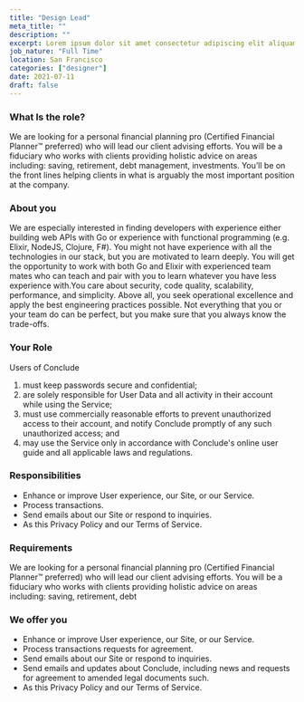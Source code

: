 ```yaml
---
title: "Design Lead"
meta_title: ""
description: ""
excerpt: Lorem ipsum dolor sit amet consectetur adipiscing elit aliquam lorem amet eget in netus laoreet
job_nature: "Full Time"
location: San Francisco
categories: ["designer"]
date: 2021-07-11
draft: false
---
```


### What Is the role?

We are looking for a personal financial planning pro (Certified Financial Planner™ preferred) who will lead our client advising efforts. You will be a fiduciary who works with clients providing holistic advice on areas including: saving, retirement, debt management, investments. You’ll be on the front lines helping clients in what is arguably the most important position at the company.

### About you

We are especially interested in finding developers with experience either building web APIs with Go or experience with functional programming (e.g. Elixir, NodeJS, Clojure, F#). You might not have experience with all the technologies in our stack, but you are motivated to learn deeply. You will get the opportunity to work with both Go and Elixir with experienced team mates who can teach and pair with you to learn whatever you have less experience with.You care about security, code quality, scalability, performance, and simplicity. Above all, you seek operational excellence and apply the best engineering practices possible. Not everything that you or your team do can be perfect, but you make sure that you always know the trade-offs.

### Your Role

Users of Conclude

1. must keep passwords secure and confidential;
2. are solely responsible for User Data and all activity in their account while using the Service;
3. must use commercially reasonable efforts to prevent unauthorized access to their account, and notify Conclude promptly of any such unauthorized access; and
4. may use the Service only in accordance with Conclude's online user guide and all applicable laws and regulations.

### Responsibilities

- Enhance or improve User experience, our Site, or our Service.
- Process transactions.
- Send emails about our Site or respond to inquiries.
- As this Privacy Policy and our Terms of Service.

### Requirements

We are looking for a personal financial planning pro (Certified Financial Planner™ preferred) who will lead our client advising efforts. You will be a fiduciary who works with clients providing holistic advice on areas including: saving, retirement, debt

### We offer you

- Enhance or improve User experience, our Site, or our Service.
- Process transactions requests for agreement.
- Send emails about our Site or respond to inquiries.
- Send emails and updates about Conclude, including news and requests for agreement to amended legal documents such.
- As this Privacy Policy and our Terms of Service.
